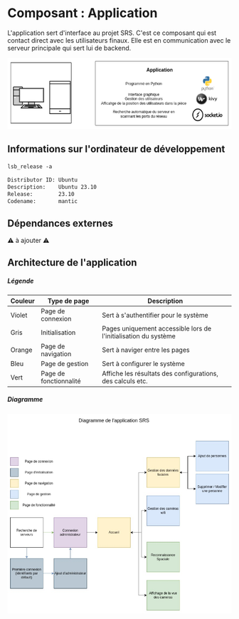 # Composant : Application

L'application sert d'interface au projet SRS. C'est ce composant qui est contact direct avec les utilisateurs finaux. Elle est en communication avec le serveur principale qui sert lui de backend.


![](../ressources/diagrams/application.png)

## Informations sur l'ordinateur de développement
`lsb_release -a `
```
Distributor ID: Ubuntu
Description:    Ubuntu 23.10
Release:        23.10
Codename:       mantic
```

## Dépendances externes

⚠️ à ajouter ⚠️

## Architecture de l'application

##### Légende
| Couleur | Type de page            | Description                                            |
|---------|-------------------------|--------------------------------------------------------|
| Violet  | Page de connexion       | Sert à s'authentifier pour le système                   |
| Gris    | Initialisation          | Pages uniquement accessible lors de l'initialisation du système |
| Orange  | Page de navigation      | Sert à naviger entre les pages                          |
| Bleu    | Page de gestion         | Sert à configurer le système                            |
| Vert    | Page de fonctionnalité  | Affiche les résultats des configurations, des calculs etc.                |

##### Diagramme

![Architercture de l'application](../ressources/diagrams/application.jpg)




